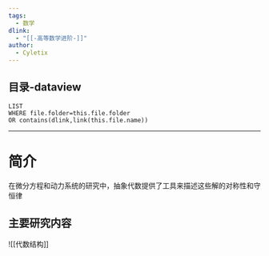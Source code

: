 ```yaml
---
tags:
  - 数学
dlink:
  - "[[-高等数学进阶-]]"
author:
  - Cyletix
---
```

## 目录-dataview
```dataview
LIST
WHERE file.folder=this.file.folder
OR contains(dlink,link(this.file.name))
```
---
# 简介
在微分方程和动力系统的研究中，抽象代数提供了工具来描述这些解的对称性和守恒律
## 主要研究内容

![[代数结构]]
